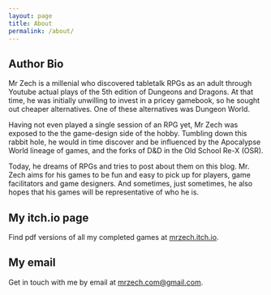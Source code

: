 ```yaml
---
layout: page
title: About
permalink: /about/
---
```


## Author Bio

Mr Zech is a millenial who discovered tabletalk RPGs as an adult through Youtube actual plays of the 5th edition of Dungeons and Dragons. At that time, he was initially unwilling to invest in a pricey gamebook, so he sought out cheaper alternatives. One of these alternatives was Dungeon World.

Having not even played a single session of an RPG yet, Mr Zech was exposed to the the game-design side of the hobby. Tumbling down this rabbit hole, he would in time discover and be influenced by the Apocalypse World lineage of games, and the forks of D&D in the Old School Re-X (OSR).

Today, he dreams of RPGs and tries to post about them on this blog. Mr. Zech aims for his games to be fun and easy to pick up for players, game facilitators and game designers. And sometimes, just sometimes, he also hopes that his games will be representative of who he is.

## My itch.io page
Find pdf versions of all my completed games at [mrzech.itch.io](http://mrzech.itch.io).

## My email
Get in touch with me by email at [mrzech.com@gmail.com](mailto:mrzech.com@gmail.com).

<!--## My other pages
* Itch?
* Patreon?
* Ko-fi?
* Paypal?
-->
